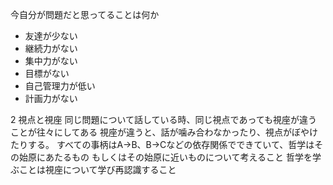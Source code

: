 今自分が問題だと思ってることは何か

- 友達が少ない
- 継続力がない
- 集中力がない
- 目標がない
- 自己管理力が低い
- 計画力がない


2
視点と視座
同じ問題について話している時、同じ視点であっても視座が違うことが往々にしてある
視座が違うと、話が噛み合わなかったり、視点がぼやけたりする。
すべての事柄はA->B、B->Cなどの依存関係でできていて、哲学はその始原にあたるもの
もしくはその始原に近いものについて考えること
哲学を学ぶことは視座について学び再認識すること
